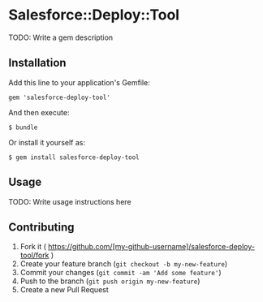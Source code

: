 # Salesforce::Deploy::Tool

TODO: Write a gem description

## Installation

Add this line to your application's Gemfile:

    gem 'salesforce-deploy-tool'

And then execute:

    $ bundle

Or install it yourself as:

    $ gem install salesforce-deploy-tool

## Usage

TODO: Write usage instructions here

## Contributing

1. Fork it ( https://github.com/[my-github-username]/salesforce-deploy-tool/fork )
2. Create your feature branch (`git checkout -b my-new-feature`)
3. Commit your changes (`git commit -am 'Add some feature'`)
4. Push to the branch (`git push origin my-new-feature`)
5. Create a new Pull Request
